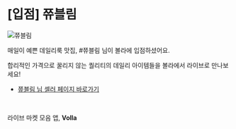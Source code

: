 # [입점] 쮸블림

![쮸블림](../../assets/marketing/dist/seller-jjuvelym.png)

매일이 예쁜 데일리룩 맛집, #쮸블림 님이 볼라에 입점하셨어요.

합리적인 가격으로 꿀리지 않는 퀄리티의 데일리 아이템들을 볼라에서 라이브로 만나보세요!

- [쮸블림 님 셀러 페이지 바로가기](volla://deeplink/seller/39)

<br>

라이브 마켓 모음 앱, **Volla**
